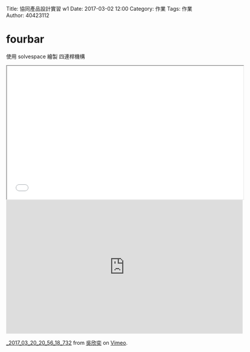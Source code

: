 Title: 協同產品設計實習 w1
Date: 2017-03-02 12:00
Category: 作業
Tags: 作業
Author: 40423112

fourbar
===

<!-- PELICAN_END_SUMMARY -->


使用 solvespace 繪製 四連桿機構 
<iframe src="./../w2/2017w2_fourbar.html" width="640" height="360"></iframe>


<iframe src="https://player.vimeo.com/video/209202819" width="640" height="361" frameborder="0" webkitallowfullscreen mozallowfullscreen allowfullscreen></iframe>
<p><a href="https://vimeo.com/209202819">_2017_03_20_20_56_18_732</a> from <a href="https://vimeo.com/user44207235">吳欣奕</a> on <a href="https://vimeo.com">Vimeo</a>.</p>